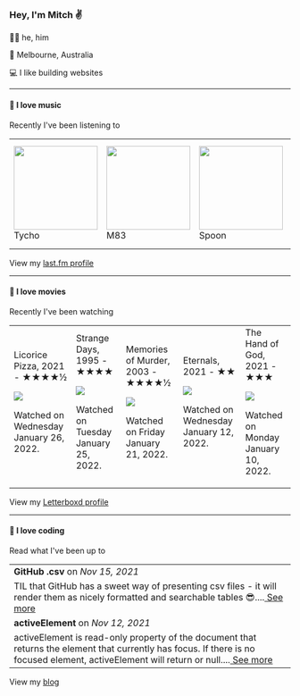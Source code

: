 <article><h3>Hey, I&#x27;m Mitch ✌️</h3><section><p>🙆‍♂️ he, him</p><p>📍 Melbourne, Australia</p><p>💻 I like building websites</p></section><hr/><section><h4>💽 I love music</h4><p>Recently I&#x27;ve been listening to</p><table><tbody><td><img src="https://lastfm.freetls.fastly.net/i/u/174s/f01ef9761b7c47ba896b77e953846fa2.png" height="150px" alt="" role="presentation"/><br/>Tycho</td><td><img src="https://lastfm.freetls.fastly.net/i/u/174s/9636b4b70d6a4aed99ba42859a9d3297.png" height="150px" alt="" role="presentation"/><br/>M83</td><td><img src="https://lastfm.freetls.fastly.net/i/u/174s/3021935443064eddaaa090048a1f4917.png" height="150px" alt="" role="presentation"/><br/>Spoon</td><td><img src="https://lastfm.freetls.fastly.net/i/u/174s/ff4d87fef6994cb397f7f8cd98614170.png" height="150px" alt="" role="presentation"/><br/>Animal Collective</td><td><img src="https://lastfm.freetls.fastly.net/i/u/174s/25cc466e31139013b0bfd4b275e8ef4e.png" height="150px" alt="" role="presentation"/><br/>DJ Sabrina The Teenage DJ</td></tbody></table><span>View my <a href="https://www.last.fm/user/mylsb">last.fm profile</a></span></section><hr/><section><h4>📼 I love movies</h4><p>Recently I&#x27;ve been watching</p><table><tbody><td>Licorice Pizza, 2021 - ★★★★½<br/><span> <p><img src="https://a.ltrbxd.com/resized/film-poster/6/4/1/0/8/6/641086-licorice-pizza-0-500-0-750-crop.jpg?k=87df11f08a"/></p> <p>Watched on Wednesday January 26, 2022.</p> </span></td><td>Strange Days, 1995 - ★★★★<br/><span> <p><img src="https://a.ltrbxd.com/resized/sm/upload/1y/4q/va/98/sd-poster-0-500-0-750-crop.jpg?k=667d17aacc"/></p> <p>Watched on Tuesday January 25, 2022.</p> </span></td><td>Memories of Murder, 2003 - ★★★★½<br/><span> <p><img src="https://a.ltrbxd.com/resized/sm/upload/84/xt/e8/mw/gawnVe9cFowdoDLo9Pok12NTw39-0-500-0-750-crop.jpg?k=e3c9036c55"/></p> <p>Watched on Friday January 21, 2022.</p> </span></td><td>Eternals, 2021 - ★★<br/><span> <p><img src="https://a.ltrbxd.com/resized/film-poster/4/5/4/0/1/6/454016-eternals-0-500-0-750-crop.jpg?k=0aa4af1fc4"/></p> <p>Watched on Wednesday January 12, 2022.</p> </span></td><td>The Hand of God, 2021 - ★★★<br/><span> <p><img src="https://a.ltrbxd.com/resized/film-poster/6/4/5/5/9/8/645598-the-hand-of-god-0-500-0-750-crop.jpg?k=6b3ff7465d"/></p> <p>Watched on Monday January 10, 2022.</p> </span></td></tbody></table><span>View my <a href="https://letterboxd.com/myslab/">Letterboxd profile</a></span></section><hr/><section><h4>📰 I love coding</h4><p>Read what I&#x27;ve been up to</p><table><tbody><tr><td><b>GitHub .csv</b> on <i>Nov 15, 2021</i></td></tr><tr><td><span>TIL that GitHub has a sweet way of presenting csv files - it will render them as nicely formatted and searchable tables 😎....</span><a href="https://world.hey.com/mitch.stewart/github-csv-cfba803e"> See more</a></td></tr><tr><td><b>activeElement</b> on <i>Nov 12, 2021</i></td></tr><tr><td><span>activeElement is read-only property of the document that returns the element that currently has focus. If there is no focused element, activeElement will return <body> or null....</span><a href="https://world.hey.com/mitch.stewart/activeelement-48c14c6a"> See more</a></td></tr></tbody></table><span>View my <a href="https://world.hey.com/mitch.stewart/">blog</a></span></section></article>